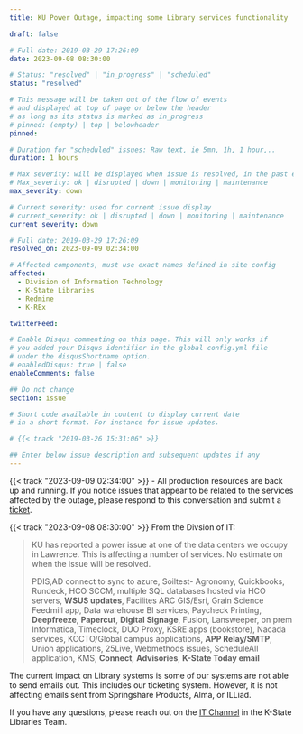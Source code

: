 ```yaml
---
title: KU Power Outage, impacting some Library services functionality

draft: false

# Full date: 2019-03-29 17:26:09
date: 2023-09-08 08:30:00

# Status: "resolved" | "in_progress" | "scheduled"
status: "resolved"

# This message will be taken out of the flow of events
# and displayed at top of page or below the header
# as long as its status is marked as in_progress
# pinned: (empty) | top | belowheader
pinned: 

# Duration for "scheduled" issues: Raw text, ie 5mn, 1h, 1 hour,..
duration: 1 hours

# Max severity: will be displayed when issue is resolved, in the past events section
# Max_severity: ok | disrupted | down | monitoring | maintenance
max_severity: down

# Current severity: used for current issue display
# current_severity: ok | disrupted | down | monitoring | maintenance
current_severity: down

# Full date: 2019-03-29 17:26:09
resolved_on: 2023-09-09 02:34:00

# Affected components, must use exact names defined in site config
affected:
  - Division of Information Technology
  - K-State Libraries
  - Redmine
  - K-REx

twitterFeed: 

# Enable Disqus commenting on this page. This will only works if 
# you added your Disqus identifier in the global config.yml file
# under the disqusShortname option.
# enabledDisqus: true | false
enableComments: false

## Do not change
section: issue

# Short code available in content to display current date
# in a short format. For instance for issue updates.

# {{< track "2019-03-26 15:31:06" >}}

## Enter below issue description and subsequent updates if any
---
```

{{< track "2023-09-09 02:34:00" >}} - All production resources are back up and running. If you notice issues that appear to be related to the services affected by the outage, please respond to this conversation and submit a [ticket](https://it.lib.k-state.edu/support.php).


{{< track "2023-09-08 08:30:00" >}}
From the Divsion of IT:
> KU has reported a power issue at one of the data centers we occupy in Lawrence. This is affecting a number of services. No estimate on when the issue will be resolved.
>
>
> PDIS,AD connect to sync to azure, Soiltest- Agronomy, Quickbooks, Rundeck, HCO SCCM, multiple SQL databases hosted via HCO servers, **WSUS updates**, Facilites ARC GIS/Esri, Grain Science Feedmill app, Data warehouse BI services, Paycheck Printing, **Deepfreeze**, **Papercut**, **Digital Signage**, Fusion, Lansweeper, on prem Informatica, Timeclock, DUO Proxy, KSRE apps (bookstore), Nacada services, KCCTO/Global campus applications, **APP Relay/SMTP**, Union applications, 25Live, Webmethods issues, ScheduleAll application, KMS, **Connect**, **Advisories**, **K-State Today email**

The current impact on Library systems is some of our systems are not able to send emails out. This includes our ticketing system. However, it is not affecting emails sent from Springshare Products, Alma, or ILLiad.

If you have any questions, please reach out on the [IT Channel](https://teams.microsoft.com/l/channel/19%3a7432bb8f1b4847e9a86de5ca76e89840%40thread.tacv2/IT%2520(Quick%2520Questions%2520and%2520Info)?groupId=7779c5fe-313c-4335-ae3e-615a6345ae93&tenantId=d9a2fa71-d67d-4cb6-b541-06ccaa8013fb)</a> in the K-State Libraries Team.
